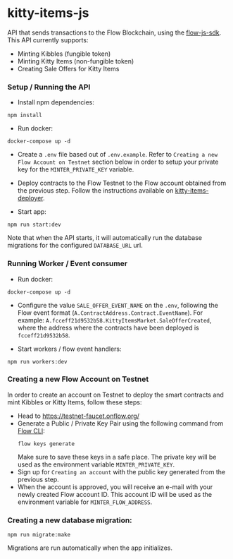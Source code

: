 # kitty-items-js

API that sends transactions to the Flow Blockchain, using the [flow-js-sdk](https://github.com/onflow/flow-js-sdk/).
This API currently supports:

- Minting Kibbles (fungible token)
- Minting Kitty Items (non-fungible token)
- Creating Sale Offers for Kitty Items

### Setup / Running the API

- Install npm dependencies:

```
npm install
```

- Run docker:

```
docker-compose up -d
```

- Create a `.env` file based out of `.env.example`. Refer to `Creating a new Flow Account on Testnet` section below in
  order to setup your private key for the `MINTER_PRIVATE_KEY` variable.

- Deploy contracts to the Flow Testnet to the Flow account obtained from the previous step. Follow the instructions
  available on [kitty-items-deployer](https://github.com/dapperlabs/kitty-items/tree/master/kitty-items-deployer).

- Start app:

```
npm run start:dev
```

Note that when the API starts, it will automatically run the database migrations for the configured `DATABASE_URL` url.

### Running Worker / Event consumer

- Run docker:

```
docker-compose up -d
```

- Configure the value `SALE_OFFER_EVENT_NAME` on the `.env`, following the Flow event
  format (`A.ContractAddress.Contract.EventName`). For example:
  `A.fcceff21d9532b58.KittyItemsMarket.SaleOfferCreated`, where the address where the contracts have been deployed
  is `fcceff21d9532b58`.

- Start workers / flow event handlers:

```
npm run workers:dev
```

### Creating a new Flow Account on Testnet

In order to create an account on Testnet to deploy the smart contracts and mint Kibbles or Kitty Items, follow these
steps:

- Head to https://testnet-faucet.onflow.org/
- Generate a Public / Private Key Pair using the following command from [Flow CLI](https://docs.onflow.org/flow-cli/):
  ```shell
  flow keys generate
  ```
  Make sure to save these keys in a safe place. The private key will be used as the environment
  variable `MINTER_PRIVATE_KEY`.
- Sign up for `Creating an account` with the public key generated from the previous step.
- When the account is approved, you will receive an e-mail with your newly created Flow account ID. This account ID will
  be used as the environment variable for `MINTER_FLOW_ADDRESS`.

### Creating a new database migration:

```shell
npm run migrate:make
```

Migrations are run automatically when the app initializes.
